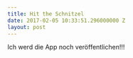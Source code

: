 ```yaml
---
title: Hit the Schnitzel
date: 2017-02-05 10:33:51.296000000 Z
layout: post
---
```


Ich werd die App noch veröffentlichen!!! 
